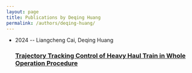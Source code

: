 ```yaml
---
layout: page
title: Publications by Deqing Huang
permalink: /authors/deqing-huang/
---
```


<ul class="post-list">
<li><span class='post-meta'>2024 -- Liangcheng Cai, Deqing Huang</span><h3><a class='post-link' href='../../trajectory-tracking-control-of-heavy-haul-train-in-whole-operation-procedure'>Trajectory Tracking Control of Heavy Haul Train in Whole Operation Procedure</a></h3></li>

</ul>
